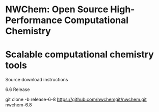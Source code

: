 # NWChem: Open Source High-Performance Computational Chemistry

Scalable computational chemistry tools
=====
Source download instructions

6.6 Release

git clone  -b release-6-8 https://github.com/nwchemgit/nwchem.git nwchem-6.8
